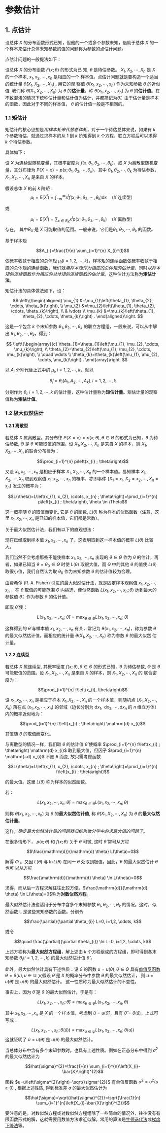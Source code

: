 # 参数估计

## 1. 点估计

设总体 $X$ 的分布函数形式已知，但他的一个或多个参数未知，借助于总体 $X$ 的一个样本来估计总体未知参数的值的问题称为参数的点估计问题。

点估计问题的一般提法如下：

设总体 $X$ 的分布函数 $F(x ; \theta)$ 的形式为已 知, $\theta$ 是待估参数。 $X_{1}, X_{2}, \cdots, X_{n}$ 是 $X$ 的一个样本, $x_{1}, x_{2}, \cdots, x_{n}$ 是相应的一个 样本值。点估计问题就是要构造一个适当的统计量 $\hat{\theta}\left(X_{1}, X_{2}, \cdots, X_{n}\right)$ , 用它的观 察值 $\hat{\theta}\left(x_{1}, x_{2}, \cdots, x_{n}\right)$ 作为末知参数 $\theta$ 的近似值. 我们称 $\hat{\theta}\left(X_{1}, X_{2}, \cdots, X_{n}\right)$ 为 $\theta$ 的**估计量**，称 $\hat{\theta}\left(x_{1}, x_{2}, \cdots, x_{n}\right)$ 为 $\theta$ 的**估计值**。在不致混淆的情况下统称估计量和估计值为估计，并都简记为$\hat{\theta}$。由于估计量是样本的函数，因此对于不同的样本值， $\theta$ 的估计值一般是不相同的。

### 1.1 矩估计

矩估计的核心思想是*用样本矩来代替总体矩*，对于一个待估总体来说，如果有 $k$ 个参数待估，就通过求样本的从 $1$ 到 $k$ 阶矩得到 $k$ 个方程，联立方程后可以求得 $k$ 个待估参数。

具体如下：

设 $X$ 为连续型随机变量，其概率密度为 $f\left(x ; \theta_{1}, \theta_{2}, \cdots, \theta_{k}\right)$，或 $X$ 为离散型随机变量，其分布律为 $P\{X=x\}=p\left(x ; \theta_{1}, \theta_{2}, \cdots, \theta_{k}\right)$，其中 $\theta_{1}, \theta_{2}, \cdots, \theta_{k}$ 为待估参数，$X_{1}, X_{2}, \cdots, X_{n}$ 是来自 $X$ 的样本。 

假设总体 $X$ 的前 $k$ 阶矩：
$$\mu_{l}=E\left(X^{l}\right)=\int_{-\infty}^{\infty} x^{l} f\left(x ; \theta_{1}, \theta_{2}, \cdots, \theta_{k}\right) \mathrm{d} x \quad(X \text { 连续型）}$$

或

$$\mu_{l}=E\left(X^{l}\right)=\sum_{x \in R_{X}} x^{l} p\left(x ; \theta_{1}, \theta_{2}, \cdots, \theta_{k}\right) \quad(X \text { 离散型） }$$
存在。 其中$R_{X}$ 是 $X$ 可能取值的范围。一般来说，它们是$\theta_{1}, \theta_{2}, \cdots, \theta_{k}$ 的函数。

基于样本矩

$$A_{l}=\frac{1}{n} \sum_{i=1}^{n} X_{i}^{l}$$

依概率收敛于相应的总体矩 $\mu_{l}(l=1,2, \cdots, k)$，样本矩的连续函数依概率收敛于相应的总体矩的连续函数，我们就*用样本矩作为相应的总体矩的估计量*，同时*以样本矩的连续函数作为相应的总体矩的连续函数的估计量*。这种估计方法称为**矩估计法**。

矩估计法的具体做法如下，设：

$$
\left\{\begin{aligned}
\mu_{1} &=\mu_{1}\left(\theta_{1}, \theta_{2}, \cdots, \theta_{k}\right), \\
\mu_{2} &=\mu_{2}\left(\theta_{1}, \theta_{2}, \cdots, \theta_{k}\right), \\
& \vdots \\
\mu_{k} &=\mu_{k}\left(\theta_{1}, \theta_{2}, \cdots, \theta_{k}\right) .
\end{aligned}\right.
$$

这是一个包含 $k$ 个末知参数 $\theta_{1}, \theta_{2}, \cdots, \theta_{k}$ 的联立方程组，一般来说，可以从中解 出 $\theta_{1}, \theta_{2}, \cdots, \theta_{k}$，得到：

$$
\left\{\begin{array}{c}
\theta_{1}=\theta_{1}\left(\mu_{1}, \mu_{2}, \cdots, \mu_{k}\right), \\
\theta_{2}=\theta_{2}\left(\mu_{1}, \mu_{2}, \cdots, \mu_{k}\right), \\
\quad \vdots \\
\theta_{k}=\theta_{k}\left(\mu_{1}, \mu_{2}, \cdots, \mu_{k}\right) .
\end{array}\right.
$$

以 $A_{i}$ 分别代替上式中的 $\mu_{i}, i=1,2, \cdots, k$，就以

$$\hat{\theta}_{i}=\theta_{i}\left(A_{1}, A_{2}, \cdots, A_{k}\right), i=1,2, \cdots, k$$

分别作为 $\theta_{i}, i=1,2, \cdots, k$ 的估计量，这种估计量称为**矩估计量**。矩估计量的观察值称为**矩估计值**。

### 1.2 极大似然估计

#### 1.2.1 离散型

若总体 $X$ 属离散型，其分布律 $P\{X=x\}=p(x ; \theta), \theta \in \Theta$ 的形式为已知，$\theta$ 为待估参数, $\Theta$ 是 $\theta$ 可能取值的范围。设 $X_{1}, X_{2}, \cdots, X_{n}$ 是来自 $X$ 的样本，则 $X_{1} , X_{2}, \cdots, X_{n}$ 的联合分布律为：

$$\prod_{i=1}^{n} p\left(x_{i} ; \theta\right)$$

又设 $x_{1}, x_{2}, \cdots, x_{n}$ 是相应于样本 $X_{1}, X_{2}, \cdots, X_{n}$ 的一个样本值。易知样本 $X_{1} , X_{2}, \cdots, X_{n}$ 取到观察值 $x_{1}, x_{2}, \cdots, x_{n}$ 的概率，亦即事件 $\left\{X_{1}=x_{1}, X_{2}=x_{2}, \cdots, X_{n}\right. \left.=x_{n}\right\}$ 发生的概率为：

$$L(\theta)=L\left(x_{1}, x_{2}, \cdots, x_{n} ; \theta\right)=\prod_{i=1}^{n} p\left(x_{i} ; \theta\right), \theta \in \Theta$$

这一概率随 $\theta$ 的取值而变化, 它是 $\theta$ 的函数, $L(\theta)$ 称为样本的似然函数（注意，这 里 $x_{1}, x_{2}, \cdots, x_{n}$ 是已知的样本值，它们都是常数）。

关于最大似然估计法，我们有以下的直观想法：

现在已经取到样本值 $x_{1} , x_{2}, \cdots, x_{n}$ 了，这表明取到这一样本值的概率 $L(\theta)$ 比较大。

我们当然不会考虑那些不能使样本 $x_{1}, x_{2}, \cdots, x_{n}$ 出现的 $\theta \in \Theta$ 作为 $\theta$ 的估计，再者，如果已知当 $\theta=\theta_{0} \in \Theta$ 时使 $L(\theta)$ 取很大值，而 $\Theta$ 中的其他 $\theta$ 的值使 $L(\theta)$ 取很小值，我们自然认为取 $\theta_{0}$ 作为末知参数 $\theta$ 的估计值较为合理。

由费希尔 (R. A. Fisher) 引进的最大似然估计法，就是固定样本观察值 $x_{1}, x_{2}, \cdots, x_{n}$ ，在 $\theta$ 取值的可能范围 $\Theta$ 内挑选，使似然函数 $L\left(x_{1}, x_{2}, \cdots, x_{n} ; \theta\right)$ 达到最大的参数值 $\hat{\theta}$，作为参数 $\theta$ 的估计值。

即取 $\hat{\theta}$ 使：

$$L\left(x_{1}, x_{2}, \cdots, x_{n} ; \hat{\theta}\right)=\max _{\theta \in \Theta} L\left(x_{1}, x_{2}, \cdots, x_{n} ; \theta\right)$$

这样得到的 $\hat{\theta}$ 与样本值 $x_{1}, x_{2}, \cdots, x_{n}$ 有关，常记为 $\hat{\theta}\left(x_{1}, x_{2}, \cdots, x_{n}\right)$，称为参数 $\theta$ 的最大似然估计值，而相应的统计量 $\theta\left(X_{1}, X_{2}, \cdots, X_{n}\right)$ 称为参数 $\theta$ 的最大似然 估计量。

#### 1.2.2 连续型

若总体 $X$ 属连续型, 其概率密度 $f(x ; \theta), \theta \in \Theta$ 的形式已知，$\theta$ 为待估参数, $\Theta$ 是 $\theta$ 可能取值的范围。设 $X_{1}, X_{2}, \cdots, X_{n}$ 是来自 $X$ 的样本，则 $X_{1}, X_{2}, \cdots, X_{n}$ 的 联合密度为：

$$\prod_{i=1}^{n} f\left(x_{i}, \theta\right)$$

设 $x_{1}, x_{2}, \cdots, x_{n}$ 是相应于样本 $X_{1}, X_{2}, \cdots, X_{n}$ 的一个样本值，则随机点 $( X_{1} , X_{2}, \cdots, X_{n} )$ 落在点 $\left(x_{1}, x_{2}, \cdots, x_{n}\right)$ 的邻域（边长分别为 $\mathrm{d} x_{1}, \mathrm{~d} x_{2}, \cdots, \mathrm{d} x_{n}$ 的 $n$ 维立方体）内的概率近似地为：

$$\prod_{i=1}^{n} f\left(x_{i} ; \theta\right) \mathrm{d} x_{i}$$

其值随 $\theta$ 的取值而变化。

与离散型的情况一样，我们取 $\theta$ 的估计值 $\hat{\theta}$ 使概率 $\prod_{i=1}^{n} f\left(x_{i} ; \theta\right) \mathrm{d} x_{i}$ 取到最大值，但因子 $\prod_{i=1}^{n} \mathrm{~d} x_{i}$ 不随 $\theta$ 而变, 故只需考虑函数

$$L(\theta)=L\left(x_{1}, x_{2}, \cdots, x_{n} ; \theta\right)=\prod_{i=1}^{n} f\left(x_{i} ; \theta\right)$$

的最大值。这里 $L(\theta)$ 称为样本的似然函数。

若：

$$L\left(x_{1}, x_{2}, \cdots, x_{n} ; \hat{\theta}\right)=\max _{\theta \in \theta} L\left(x_{1}, x_{2}, \cdots, x_{n} ; \theta\right)$$

则称 $\hat{\theta}\left(x_{1}, x_{2}, \cdots, x_{n}\right)$ 为 $\theta$ 的**最大似然估计值**, 称 $\hat{\theta}\left(X_{1}, X_{2}, \cdots, X_{n}\right)$ 为 $\theta$ 的**最大似然估计量**。

这样，*确定最大似然估计量的问题就归结为微分学中的求最大值的问题了*。

在很多情形下， $p(x ; \theta)$ 和 $f(x ; \theta$) 关于 $\theta$ 可微, 这时 $\hat{\theta}$ 常可从方程

$$\frac{\mathrm{d}}{\mathrm{d} \theta} L(\theta)=0$$

解得 $\Phi$ 。又因 $L(\theta)$ 与 $\ln L(\theta)$ 在同一 $\theta$ 处取到极值，因此，$\theta$ 的最大似然估计 $\theta$ 也可 以从方程

$$\frac{\mathrm{d}}{\mathrm{d} \theta} \ln L(\theta)=0$$

求得，而从后一方程求解往往比较方便。$\frac{\mathrm{d}}{\mathrm{d} \theta} \ln L(\theta)=0$称为**对数似然方程**。

最大似然估计法也适用于分布中含多个末知参数 $\theta_{1}, \theta_{2}, \cdots, \theta_{k}$ 的情况。这时，似然函数 L 是这些末知参数的函数。分别令

$$\frac{\partial}{\partial \theta_{i}} L=0, i=1,2, \cdots, k$$

或令 

$$\quad \frac{\partial}{\partial \theta_{i}} \ln L=0, i=1,2, \cdots, k$$


上述方程称为**最大似然方程组**，解上述由 $k$ 个方程组成的方程组，即可得到各末知参数 $\theta_{i}(i=1,2, \cdots, k)$ 的最大似然估计值 $\hat{\theta}$ 。

此外。最大似然估计具有下述性质：设 $\theta$ 的函数 $u=u(\theta), \theta \in \Theta$ 具有[单值反函数](单值反函数) $\theta=\theta(u), u \in \mathbb{U}$ 又假设 $\dot{\theta}$ 是 $X$ 的概率分布中参数 $\theta$ 的最大似然估计， 则 $\hat{u}=u(\hat{\theta})$ 是 $u(\theta)$ 的最大似然估计。 这一性质称为最大似然估计的不变性。

事实上，因为 $\hat{\theta}$ 是 $\theta$ 的最大似然估计，于是有：

$$L\left(x_{1}, x_{2}, \cdots, x_{n} ; \hat{\theta}\right)=\max _{\theta \in \theta} L\left(x_{1}, x_{2}, \cdots, x_{n}, \theta\right)$$

其中 $x_{1}, x_{2}, \cdots, x_{n}$ 是 $X$ 的一个样本值，考虑到 $\hat{u}=u(\hat{\theta})$，且有 $\hat{\theta}=\theta(\hat{u})$，上式可写成：

$$
L\left(x_{1}, x_{2}, \cdots, x_{n} ; \theta(\hat{u})\right)=\max _{u \in \psi} L\left(x_{1}, x_{2}, \cdots, x_{n} ; \theta(u)\right)
$$ 
这就证明了 $\hat{u}=u(\hat{\theta})$ 是 $u(\theta)$ 的最大似然估计。

当总体分布中含有多个末知参数时，也具有上述性质。例如在正态分布中得到 $\sigma^{2}$ 的最大似然估计为

$$\hat{\sigma}^{2}=\frac{1}{n} \sum_{i=1}^{n}\left(X_{i}-\bar{X}\right)^{2}$$

函数 $u=u\left(\sigma^{2}\right)=\sqrt{\sigma^{2}}$ 有单值反函数 $\sigma^{2}=u^{2}(u \geqslant 0)$ , 根据上述性质, 得到标准差 $\sigma$ 的最大似然估计为

$$\hat{\sigma}=\sqrt{\hat{\sigma}^{2}}=\sqrt{\frac{1}{n} \sum_{i=1}^{n}\left(X_{i}-\bar{X}\right)^{2}}$$

要注意的是，对数似然方程或对数似然方程组除了一些简单的情况外，往往没有有限函数形式的解，这就需要用数值方法求近似解。常用的算法是[牛顿迭代法](牛顿迭代法)或[梯度下降法](梯度下降法)等。




